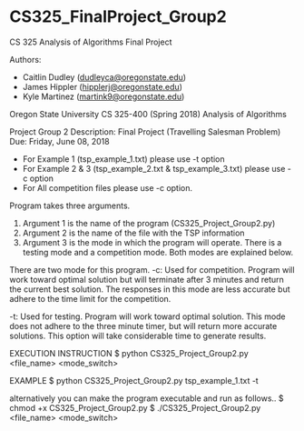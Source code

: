 # CS325_FinalProject_Group2
CS 325 Analysis of Algorithms Final Project

Authors:
* Caitlin Dudley (dudleyca@oregonstate.edu)
* James Hippler (hipplerj@oregonstate.edu)
* Kyle Martinez (martink9@oregonstate.edu)

Oregon State University
CS 325-400 (Spring 2018)
Analysis of Algorithms

Project Group 2
Description: Final Project (Travelling Salesman Problem)
Due: Friday, June 08, 2018

- For Example 1 (tsp_example_1.txt) please use -t option
- For Example 2 & 3 (tsp_example_2.txt & tsp_example_3.txt) please use -c option
- For All competition files please use -c option.

Program takes three arguments.
1. Argument 1 is the name of the program (CS325_Project_Group2.py)
2. Argument 2 is the name of the file with the TSP information
3. Argument 3 is the mode in which the program will operate.  There is a testing
mode and a competition mode.  Both modes are explained below.

There are two mode for this program.
-c: Used for competition.  Program will work toward optimal solution but will
    terminate after 3 minutes and return the current best solution.  The
    responses in this mode are less accurate but adhere to the time limit for
    the competition.

-t: Used for testing.  Program will work toward optimal solution.  This mode
    does not adhere to the three minute timer, but will return more accurate
    solutions.  This option will take considerable time to generate results.

EXECUTION INSTRUCTION
$ python CS325_Project_Group2.py <file_name> <mode_switch>

EXAMPLE
$ python CS325_Project_Group2.py tsp_example_1.txt -t

alternatively you can make the program executable and run as follows..
$ chmod +x CS325_Project_Group2.py
$ ./CS325_Project_Group2.py <file_name> <mode_switch>
